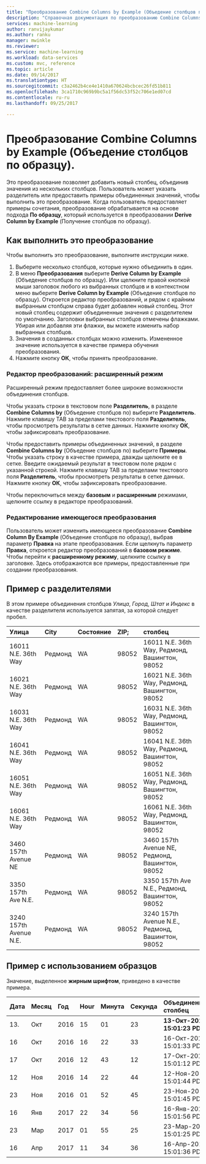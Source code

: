 ```yaml
---
title: "Преобразование Combine Columns by Example (Объедение столбцов по образцу) в Azure Machine Learning Workbench"
description: "Справочная документация по преобразованию Combine Columns by Example (Объедение столбцов по образцу)."
services: machine-learning
author: ranvijaykumar
ms.author: ranku
manager: mwinkle
ms.reviewer: 
ms.service: machine-learning
ms.workload: data-services
ms.custom: mvc, reference
ms.topic: article
ms.date: 09/14/2017
ms.translationtype: HT
ms.sourcegitcommit: c3a2462b4ce4e1410a670624bcbcec26fd51b811
ms.openlocfilehash: 3ca1710c969b9bc5a1f56dc53f52c706e1ed07cd
ms.contentlocale: ru-ru
ms.lasthandoff: 09/25/2017

---
```


# <a name="combine-columns-by-example-transformation"></a>Преобразование Combine Columns by Example (Объедение столбцов по образцу).
Это преобразование позволяет добавить новый столбец, объединив значения из нескольких столбцов. Пользователь может указать разделитель или предоставить примеры объединенных значений, чтобы выполнить это преобразование. Когда пользователь предоставляет примеры сочетания, преобразование обрабатывается на основе подхода **По образцу**, который используется в преобразовании **Derive Column by Example** (Получение столбцов по образцу).

## <a name="how-to-perform-this-transformation"></a>Как выполнить это преобразование

Чтобы выполнить это преобразование, выполните инструкции ниже.
1. Выберите несколько столбцов, которые нужно объединить в один. 
2. В меню **Преобразования** выберите **Derive Column by Example** (Объедение столбцов по образцу). Или щелкните правой кнопкой мыши заголовок любого из выбранных столбцов и в контекстном меню выберите **Derive Column by Example** (Объедение столбцов по образцу). Откроется редактор преобразований, и рядом с крайним выбранным столбцом справа будет добавлен новый столбец. Этот новый столбец содержит объединенные значения с разделителем по умолчанию. Заголовки выбранных столбцов отмечены флажками. Убирая или добавляя эти флажки, вы можете изменить набор выбранных столбцов.
3. Значения в созданных столбцах можно изменить. Измененное значение используется в качестве примера обучения преобразования.
4. Нажмите кнопку **ОК**, чтобы принять преобразование.

### <a name="transform-editor-advanced-mode"></a>Редактор преобразований: расширенный режим

Расширенный режим предоставляет более широкие возможности объединения столбцов. 

Чтобы указать строки в текстовом поле **Разделитель**, в разделе **Combine Columns by** (Объедение столбцов по) выберите **Разделитель**. Нажмите клавишу TAB за пределами текстового поля **Разделитель**, чтобы просмотреть результаты в сетке данных. Нажмите кнопку **ОК**, чтобы зафиксировать преобразование.

Чтобы предоставить примеры объединенных значений, в разделе **Combine Columns by** (Объедение столбцов по) выберите **Примеры**. Чтобы указать строку в качестве примера, дважды щелкните ее в сетке. Введите ожидаемый результат в текстовом поле рядом с указанной строкой. Нажмите клавишу TAB за пределами текстового поля **Разделитель**, чтобы просмотреть результаты в сетке данных. Нажмите кнопку **ОК**, чтобы зафиксировать преобразование. 

Чтобы переключиться между **базовым** и **расширенным** режимами, щелкните ссылку в редакторе преобразований.

### <a name="editing-existing-transformation"></a>Редактирование имеющегося преобразования

Пользователь может изменить имеющееся преобразование **Combine Column By Example** (Объедение столбцов по образцу), выбрав параметр **Правка** на этапе преобразования. Если щелкнуть параметр **Правка**, откроется редактор преобразований в **базовом режиме**. Чтобы перейти к **расширенному режиму**, щелкните ссылку в заголовке. Здесь отображаются все примеры, предоставленные при создании преобразования.

## <a name="example-using-separators"></a>Пример с разделителями

В этом примере объединения столбцов *Улица*, *Город*, *Штат* и *Индекс* в качестве разделителя используется запятая, за которой следует пробел.

|Улица|City|Состояние|ZIP;|столбец|
|:----|:----|:----|:----|:----|
|16011 N.E. 36th Way|Редмонд|WA|98052|16011 N.E. 36th Way, Редмонд, Вашингтон, 98052|
|16021 N.E. 36th Way|Редмонд|WA|98052|16021 N.E. 36th Way, Редмонд, Вашингтон, 98052|
|16031 N.E. 36th Way|Редмонд|WA|98052|16031 N.E. 36th Way, Редмонд, Вашингтон, 98052|
|16041 N.E. 36th Way|Редмонд|WA|98052|16041 N.E. 36th Way, Редмонд, Вашингтон, 98052|
|16051 N.E. 36th Way|Редмонд|WA|98052|16051 N.E. 36th Way, Редмонд, Вашингтон, 98052|
|16061 N.E. 36th Way|Редмонд|WA|98052|16061 N.E. 36th Way, Редмонд, Вашингтон, 98052|
|3460 157th Avenue NE|Редмонд|WA|98052|3460 157th Avenue NE, Редмонд, Вашингтон, 98052|
|3350 157th Ave N.E.|Редмонд|WA|98052|3350 157th Ave N.E., Редмонд, Вашингтон, 98052|
|3240 157th Avenue N.E.|Редмонд|WA|98052|3240 157th Avenue N.E., Редмонд, Вашингтон, 98052|

## <a name="example-using-by-example"></a>Пример с использованием образцов

Значение, выделенное **жирным шрифтом**, приведено в качестве примера.

|Дата|Месяц|Год|Hour|Минута|Секунда|Объединенный столбец|
|:----|:----|:----|:----|:----|:----|:----|
|13.|Окт|2016|15|01|23|**13-Окт-2016 15:01:23 PDT**|
|16|Окт|2016|16|22|33|16-Окт-2016 15:01:33 PDT|
|17|Окт|2016|12|43|12|17-Окт-2016 15:01:12 PDT|
|12|Ноя|2016|14|22|44|12-Ноя-2016 15:01:44 PDT|
|23|Ноя|2016|01|52|45|23-Ноя-2016 15:01:45 PDT|
|16|Янв|2017|22|34|56|16-Янв-2016 15:01:56 PDT|
|23|Мар|2017|01|55|25|23-Мар-2016 15:01:25 PDT|
|16|Апр|2017|11|34|36|16-Апр-2016 15:01:36 PDT|


